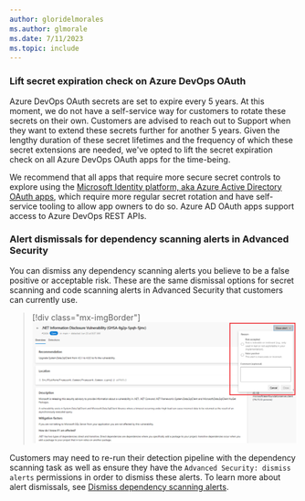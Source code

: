 ```yaml
---
author: gloridelmorales
ms.author: glmorale
ms.date: 7/11/2023
ms.topic: include
---
```


### Lift secret expiration check on Azure DevOps OAuth

Azure DevOps OAuth secrets are set to expire every 5 years. At this moment, we do not have a self-service way for customers to rotate these secrets on their own. Customers are advised to reach out to Support when they want to extend these secrets further for another 5 years. Given the lengthy duration of these secret lifetimes and the frequency of which these secret extensions are needed, we've opted to lift the secret expiration check on all Azure DevOps OAuth apps for the time-being.

We recommend that all apps that require more secure secret controls to explore using the [Microsoft Identity platform, aka Azure Active Directory OAuth apps](/azure/active-directory/fundamentals/auth-oauth2), which require more regular secret rotation and have self-service tooling to allow app owners to do so. Azure AD OAuth apps support access to Azure DevOps REST APIs. 


### Alert dismissals for dependency scanning alerts in Advanced Security 

You can dismiss any dependency scanning alerts you believe to be a false positive or acceptable risk. These are the same dismissal options for secret scanning and code scanning alerts in Advanced Security that customers can currently use. 

> [!div class="mx-imgBorder"]
> ![Dismiss a dependency scanning alert](../../media/224-general-01.png "image showing how to dismiss a dependency scanning alert")

Customers may need to re-run their detection pipeline with the dependency scanning task as well as ensure they have the `Advanced Security: dismiss alerts` permissions in order to dismiss these alerts. To learn more about alert dismissals, see [Dismiss dependency scanning alerts](../../../../docs/repos/security/github-advanced-security-dependency-scanning.md#dismiss-dependency-scanning-alerts).